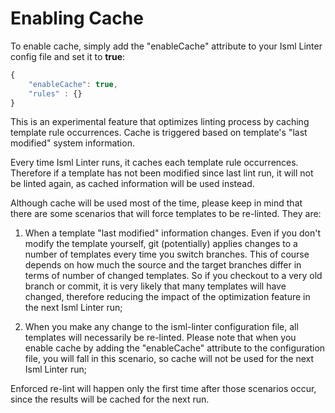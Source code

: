 # Enabling Cache

To enable cache, simply add the "enableCache" attribute to your Isml Linter config file and set it to **true**:
```js
{ 
    "enableCache": true,
    "rules" : {}
}
```

This is an experimental feature that optimizes linting process by caching template rule occurrences. Cache is triggered based on template's "last modified" system information.

Every time Isml Linter runs, it caches each template rule occurrences. Therefore if a template has not been modified since last lint run, it will not be linted again, as cached information will be used instead.

Although cache will be used most of the time, please keep in mind that there are some scenarios that will force templates to be re-linted. They are:

1. When a template "last modified" information changes. Even if you don't modify the template yourself, git (potentially) applies changes to a number of templates every time you switch branches. This of course depends on how much the source and the target branches differ in terms of number of changed templates. So if you checkout to a very old branch or commit, it is very likely that many templates will have changed, therefore reducing the impact of the optimization feature in the next Isml Linter run;

2. When you make any change to the isml-linter configuration file, all templates will necessarily be re-linted. Please note that when you enable cache by adding the "enableCache" attribute to the configuration file, you will fall in this scenario, so cache will not be used for the next Isml Linter run;

Enforced re-lint will happen only the first time after those scenarios occur, since the results will be cached for the next run.
